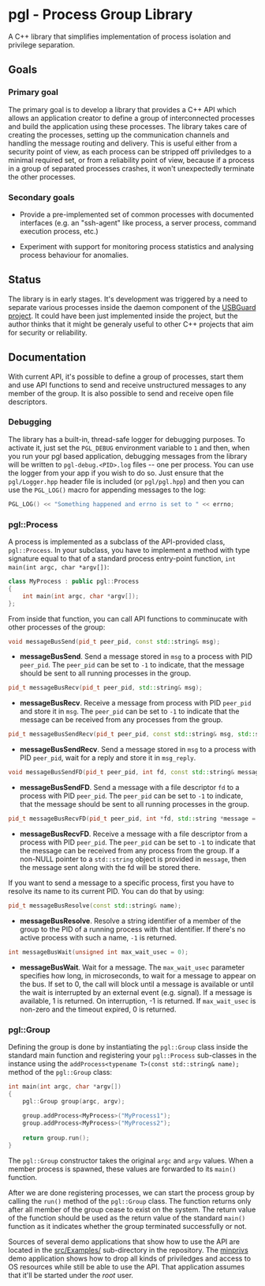 # pgl - Process Group Library

A C++ library that simplifies implementation of process isolation and privilege separation.

## Goals

### Primary goal

The primary goal is to develop a library that provides a C++ API which allows
an application creator to define a group of interconnected processes and build
the application using these processes. The library takes care of creating the
processes, setting up the communication channels and handling the message
routing and delivery. This is useful either from a security point of view, as
each process can be stripped off priviledges to a minimal required set, or from
a reliability point of view, because if a process in a group of separated
processes crashes, it won't unexpectedly terminate the other processes.

### Secondary goals

* Provide a pre-implemented set of common processes with documented interfaces
  (e.g. an "ssh-agent" like process, a server process, command execution
  process, etc.)

* Experiment with support for monitoring process statistics and analysing
  process behaviour for anomalies.

## Status

The library is in early stages. It's development was triggered by a need to
separate various processes inside the daemon component of the
[USBGuard project](https://github.com/dkopecek/usbguard). It could have been
just implemented inside the project, but the author thinks that it might be
generaly useful to other C++ projects that aim for security or reliability.

## Documentation

With current API, it's possible to define a group of processes, start them and
use API functions to send and receive unstructured messages to any member of
the group. It is also possible to send and receive open file descriptors.

### Debugging

The library has a built-in, thread-safe logger for debugging purposes. To activate it, just set the `PGL_DEBUG` environment variable to `1` and then, when you run your pgl based application, debugging messages from the library will be written to `pgl-debug.<PID>.log` files -- one per process. You can use the logger from your app if you wish to do so. Just ensure that the `pgl/Logger.hpp` header file is included (or `pgl/pgl.hpp`) and then you can use the `PGL_LOG()` macro for appending messages to the log:

```c++
PGL_LOG() << "Something happened and errno is set to " << errno;
```

### pgl::Process

A process is implemented as a subclass of the API-provided class, `pgl::Process`.
In your subclass, you have to implement a method with type signature equal to
that of a standard process entry-point function, `int main(int argc, char *argv[])`:

```c++
class MyProcess : public pgl::Process
{
    int main(int argc, char *argv[]);
};
```

From inside that function, you can call API functions to comminucate with other
processes of the group:

```c++
void messageBusSend(pid_t peer_pid, const std::string& msg);
```
 * __messageBusSend__.
  Send a message stored in `msg` to a process with PID `peer_pid`.
  The `peer_pid` can be set to `-1` to indicate, that the message should be
  sent to all running processes in the group.


```c++
pid_t messageBusRecv(pid_t peer_pid, std::string& msg);
```
* __messageBusRecv__.
  Receive a message from process with PID `peer_pid` and store it in `msg`.
  The `peer_pid` can be set to `-1` to indicate that the message can be
  received from any processes from the group.


```c++
pid_t messageBusSendRecv(pid_t peer_pid, const std::string& msg, std::string& msg_reply);
```
* __messageBusSendRecv__.
  Send a message stored in `msg` to a process with PID `peer_pid`, wait for a
  reply and store it in `msg_reply`.


```c++
void messageBusSendFD(pid_t peer_pid, int fd, const std::string& message = "");
```
* __messageBusSendFD__.
  Send a message with a file descriptor `fd` to a process with PID `peer_pid`.
  The `peer_pid` can be set to `-1` to indicate, that the message should be
  sent to all running processes in the group.


```c++
pid_t messageBusRecvFD(pid_t peer_pid, int *fd, std::string *message = nullptr);
```
* __messageBusRecvFD__.
  Receive a message with a file descriptor from a process with PID `peer_pid`.
  The `peer_pid` can be set to `-1` to indicate that the message can be received
  from any process from the group. If a non-NULL pointer to a `std::string`
  object is provided in `message`, then the message sent along with the fd will
  be stored there.


If you want to send a message to a specific process, first you have to resolve
its name to its current PID. You can do that by using:

```c++
pid_t messageBusResolve(const std::string& name);
```
* __messageBusResolve__.
  Resolve a string identifier of a member of the group to the PID of a running
  process with that identifier. If there's no active process with such a name,
  `-1` is returned.

```c++
int messageBusWait(unsigned int max_wait_usec = 0);
```
* __messageBusWait__.
  Wait for a message. The `max_wait_usec` parameter specifies how long, in
  microseconds, to wait for a message to appear on the bus. If set to 0, the
  call will block until a message is available or until the wait is interrupted
  by an external event (e.g. signal). If a message is available, 1 is returned.
  On interruption, -1 is returned. If `max_wait_usec` is non-zero and the
  timeout expired, 0 is returned.


### pgl::Group

Defining the group is done by instantiating the `pgl::Group` class inside the
standard main function and registering your `pgl::Process` sub-classes in the
instance using the `addProcess<typename T>(const std::string& name);` method of
the `pgl::Group` class:

```c++
int main(int argc, char *argv[])
{
    pgl::Group group(argc, argv);
    
    group.addProcess<MyProcess>("MyProcess1");
    group.addProcess<MyProcess>("MyProcess2");
    
    return group.run();
}
```

The `pgl::Group` constructor takes the original `argc` and `argv` values. When
a member process is spawned, these values are forwarded to its `main()` function.

After we are done registering processes, we can start the process group by
calling the `run()` method of the `pgl::Group` class. The function returns only
after all member of the group cease to exist on the system. The return value of
the function should be used as the return value of the standard `main()`
function as it indicates whether the group terminated successfully or not.

Sources of several demo applications that show how to use the API are located
in the [src/Examples/](src/Examples) sub-directory in the repository.
The [minprivs](src/Examples/minprivs.cpp) demo application shows how to drop
all kinds of priviledges and access to OS resources while still be able to use
the API. That application assumes that it'll be started under the *root* user.

